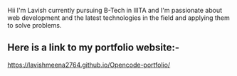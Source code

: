 Hii I'm Lavish currently pursuing B-Tech in IIITA and I'm passionate about web development and the latest technologies in the field and applying them to solve problems.

## Here is a link to my portfolio website:-
https://lavishmeena2764.github.io/Opencode-portfolio/
